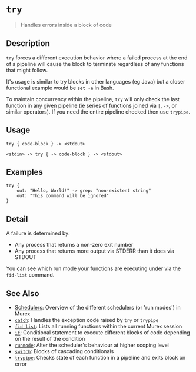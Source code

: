 # `try`

> Handles errors inside a block of code

## Description

`try` forces a different execution behavior where a failed process at the end
of a pipeline will cause the block to terminate regardless of any functions that
might follow.

It's usage is similar to try blocks in other languages (eg Java) but a closer
functional example would be `set -e` in Bash.

To maintain concurrency within the pipeline, `try` will only check the last
function in any given pipeline (ie series of functions joined via `|`, `->`, or
similar operators). If you need the entire pipeline checked then use `trypipe`.

## Usage

```
try { code-block } -> <stdout>

<stdin> -> try { -> code-block } -> <stdout>
```

## Examples

```
try {
    out: "Hello, World!" -> grep: "non-existent string"
    out: "This command will be ignored"
}
```

## Detail

A failure is determined by:

* Any process that returns a non-zero exit number
* Any process that returns more output via STDERR than it does via STDOUT

You can see which run mode your functions are executing under via the `fid-list`
command.

## See Also

* [Schedulers](../user-guide/schedulers.md):
  Overview of the different schedulers (or 'run modes') in Murex
* [`catch`](../commands/catch.md):
  Handles the exception code raised by `try` or `trypipe` 
* [`fid-list`](../commands/fid-list.md):
  Lists all running functions within the current Murex session
* [`if`](../commands/if.md):
  Conditional statement to execute different blocks of code depending on the result of the condition
* [`runmode`](../commands/runmode.md):
  Alter the scheduler's behaviour at higher scoping level
* [`switch`](../commands/switch.md):
  Blocks of cascading conditionals
* [`trypipe`](../commands/trypipe.md):
  Checks state of each function in a pipeline and exits block on error